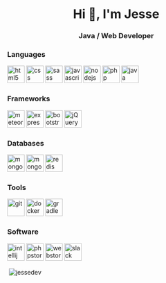 <h1 align="center">Hi 👋, I'm Jesse</h1>
<h3 align="center">Java / Web Developer</h3>

<h3 align="left">Languages</h3>
<p align="left">
  <img src="https://devicons.github.io/devicon/devicon.git/icons/html5/html5-original-wordmark.svg" alt="html5" width="40" height="40" />
  <img src="https://devicon.dev/devicon.git/icons/css3/css3-original.svg" alt="css" width="40" height="40" />
  <img src="https://devicon.dev/devicon.git/icons/sass/sass-original.svg" alt="sass" width="40" height="40" />
  <img src="https://devicons.github.io/devicon/devicon.git/icons/javascript/javascript-original.svg" alt="javascript" width="40" height="40" />
  <img src="https://devicons.github.io/devicon/devicon.git/icons/nodejs/nodejs-original-wordmark.svg" alt="nodejs" width="40" height="40" />
  <img src="https://devicon.dev/devicon.git/icons/php/php-plain.svg" alt="php" width="40" height="40" />
  <img src="https://devicon.dev/devicon.git/icons/java/java-original.svg" alt="java" width="40" height="40" />
</p>


<h3 align="left">Frameworks</h3>
<p align="left">
  <img src="https://devicon.dev/devicon.git/icons/meteor/meteor-plain.svg" alt="meteor" width="40" height="40" />
  <img src="https://devicons.github.io/devicon/devicon.git/icons/express/express-original-wordmark.svg" alt="express" width="40" height="40" />
  <img src="https://devicon.dev/devicon.git/icons/bootstrap/bootstrap-plain.svg" alt="bootstrap" width="40" height="40" />
  <img src="https://devicon.dev/devicon.git/icons/jquery/jquery-original.svg" alt="jQuery" width="40" height="40" />
</p>

<h3 align="left">Databases</h3>
<p align="left">
  <img src="https://devicon.dev/devicon.git/icons/mysql/mysql-plain.svg" alt="mongodb" width="40" height="40" />
  <img src="https://devicons.github.io/devicon/devicon.git/icons/mongodb/mongodb-original-wordmark.svg" alt="mongodb" width="40" height="40" />
  <img src="https://devicon.dev/devicon.git/icons/redis/redis-plain.svg" alt="redis" width="40" height="40" />
</p>


<h3 align="left">Tools</h3>
<p align="left">
  <img src="https://www.vectorlogo.zone/logos/git-scm/git-scm-icon.svg" alt="git" width="40" height="40" />
  <img src="https://devicons.github.io/devicon/devicon.git/icons/docker/docker-original-wordmark.svg" alt="docker" width="40" height="40" />
  <img src="https://devicon.dev/devicon.git/icons/gradle/gradle-plain.svg" alt="gradle" width="40" height="40" />
</p>

<h3 align="left">Software</h3>
<p align="left">
  <img src="https://devicon.dev/devicon.git/icons/intellij/intellij-original.svg" alt="intellij" width="40" height="40" />
  <img src="https://devicon.dev/devicon.git/icons/phpstorm/phpstorm-original.svg" alt="phpstorm" width="40" height="40" />
  <img src="https://devicon.dev/devicon.git/icons/webstorm/webstorm-original.svg" alt="webstorm" width="40" height="40" />
  <img src="https://devicon.dev/devicon.git/icons/slack/slack-original.svg" alt="slack" width="40" height="40" />
</p>

<p>&nbsp;<img align="center" src="https://github-readme-stats.vercel.app/api?username=jessedev&show_icons=true" alt="jessedev" /></p>

<a href="https://twitter.com/MLGEditz" target="blank"><i class="far fa-envelope"></i></a>



